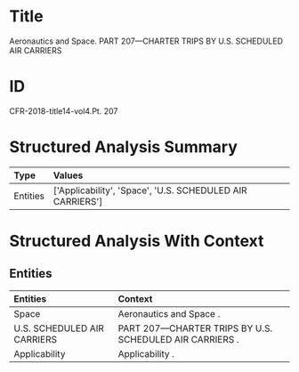 # Title

 Aeronautics and Space. PART 207—CHARTER TRIPS BY U.S. SCHEDULED AIR CARRIERS


# ID

 CFR-2018-title14-vol4.Pt. 207


# Structured Analysis Summary

| Type     | Values                                                    |
|:---------|:----------------------------------------------------------|
| Entities | ['Applicability', 'Space', 'U.S. SCHEDULED AIR CARRIERS'] |


# Structured Analysis With Context

 


## Entities

| Entities                    | Context                                                  |
|:----------------------------|:---------------------------------------------------------|
| Space                       | Aeronautics and  Space .                                 |
| U.S. SCHEDULED AIR CARRIERS | PART 207—CHARTER TRIPS BY  U.S. SCHEDULED AIR CARRIERS . |
| Applicability               | Applicability .                                          |


